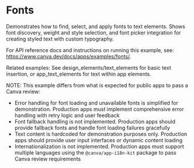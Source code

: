 # Fonts

Demonstrates how to find, select, and apply fonts to text elements. Shows font discovery, weight and style selection, and font picker integration for creating styled text with custom typography.

For API reference docs and instructions on running this example, see: https://www.canva.dev/docs/apps/examples/fonts/.

Related examples: See design_elements/text_elements for basic text insertion, or app_text_elements for text within app elements.

NOTE: This example differs from what is expected for public apps to pass a Canva review:

- Error handling for font loading and unavailable fonts is simplified for demonstration. Production apps must implement comprehensive error handling with retry logic and user feedback
- Font fallback handling is not implemented. Production apps should provide fallback fonts and handle font loading failures gracefully
- Text content is hardcoded for demonstration purposes only. Production apps should provide user input interfaces or dynamic content loading
- Internationalization is not implemented. Production apps must support multiple languages using the `@canva/app-i18n-kit` package to pass Canva review requirements
